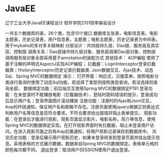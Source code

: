 # JavaEE
辽宁工业大学JavaEE课程设计
软件学院2101班李昊岩设计

一共五个数据库的表，26个类，包含10个接口
数据库五张表，电影信息表，电影主题表，历史记录表，用户信息表，主题表；电影主题表，历史记录表为中间表。用于mybatis的多对多关联映射
分层设计：共四层持久层、Dao层、服务层及其实现、控制层
调用关系：Dao层操作持久层对象、服务层调用Dao层对象、控制层调用服务层对象全部采用基于annotation的装配方式
其他技术：
AOP编程 使用了基于注解的声明式AspectJ实现AOP编程；
拦截器：LoginInterceptor登录拦截器类；HistoryInterceptor历史记录拦截器类.
Json数据交互、Ajax技术、动态Sql、Spring MVC的数据绑定
演示：
打开界面：响应式，汉堡菜单，按照电影分类进行查询时使用了动态Sql功能，若选择了类型则按照类型查询，若没选择则查询全部。
数据绑定功能；前后端交互使用Spring MVC的数据绑定P191
登录功能：在未登录时不能播放电影（拦截器技术），登陆时密码错误的提示，登录成功后显示用户名；登录界面图片滚动播放
注册功能：注册时的Ajax和Json交互，Aop的环绕通知，保证用户名和邮箱不存在。注册页面使用jquery根据正则表达式判断用户名等信息是否符合要求。不符合要求给出报错并阻止表单提交。
观影功能：在登录后才能进行观影，观影页面显示影片，电影名称，简介等信息，使用Spring MVC的数据绑定实现。在打开观影界面时有拦截器，阻止未登录用户访问。在进入观影页面之后有Aop后置通知，将用户观影记录保存到数据库中。
浏览历史功能：登录后展示用户观影历史，如果未登录转发到登录页面并给出提示信息。采用表格的方式展示数据，数据来自Spring MVC的数据绑定。表格单元格的颜色每次都不同。
退出登录：取消用户SESSION使用户退出登录。
